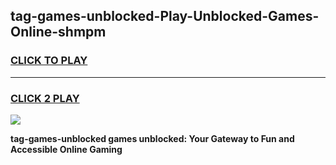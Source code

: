 
## tag-games-unblocked-Play-Unblocked-Games-Online-shmpm
<h3>
<a href="https://premium76.site?title=tag-games-unblocked&ref=24A">CLICK TO PLAY</a></h3>
<hr>

<h3>
<a href="https://premium76.site?title=tag-games-unblocked&ref=24A">CLICK 2 PLAY</a>
  
</h3>

<a href="https://premium76.site?title=tag-games-unblocked&ref=24A"><img src="https://clearcache.store/games.png"></a>


**tag-games-unblocked games unblocked: Your Gateway to Fun and Accessible Online Gaming**
